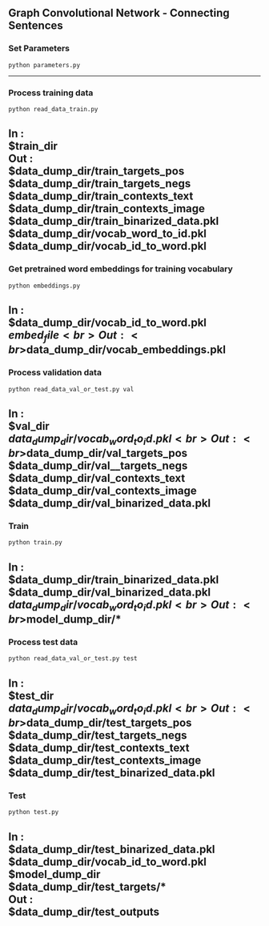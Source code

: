 ## Graph Convolutional Network - Connecting Sentences

### Set Parameters
```
python parameters.py
```
-----------------------------------------------


### Process training data
```
python read_data_train.py
```
In : <br>  $train_dir <br>
Out : <br> $data_dump_dir/train_targets_pos <br>
	  $data_dump_dir/train_targets_negs <br>
	  $data_dump_dir/train_contexts_text <br>
	  $data_dump_dir/train_contexts_image <br>
	  $data_dump_dir/train_binarized_data.pkl <br>
	  $data_dump_dir/vocab_word_to_id.pkl <br>
	  $data_dump_dir/vocab_id_to_word.pkl <br>
-----------------------------------------------


### Get pretrained word embeddings for training vocabulary 
```
python embeddings.py
```
In : <br>$data_dump_dir/vocab_id_to_word.pkl <br>
	 $embed_file <br>
Out : <br>$data_dump_dir/vocab_embeddings.pkl <br>
-----------------------------------------------


### Process validation data
```
python read_data_val_or_test.py val
```
In : <br>$val_dir <br>
	 $data_dump_dir/vocab_word_to_id.pkl	 <br> 
Out :<br>$data_dump_dir/val_targets_pos <br>
	  $data_dump_dir/val__targets_negs <br>
	  $data_dump_dir/val_contexts_text <br>
	  $data_dump_dir/val_contexts_image <br>
	  $data_dump_dir/val_binarized_data.pkl <br>
-----------------------------------------------


### Train
```
python train.py
```
In : <br>$data_dump_dir/train_binarized_data.pkl <br>
	 $data_dump_dir/val_binarized_data.pkl <br>
	 $data_dump_dir/vocab_word_to_id.pkl <br>
Out : <br>$model_dump_dir/* <br>
-----------------------------------------------


### Process test data 
```
python read_data_val_or_test.py test
```
In : <br>$test_dir <br>
	 $data_dump_dir/vocab_word_to_id.pkl	 <br> 
Out : <br>$data_dump_dir/test_targets_pos <br>
	  $data_dump_dir/test_targets_negs <br>
	  $data_dump_dir/test_contexts_text <br>
	  $data_dump_dir/test_contexts_image <br>
	  $data_dump_dir/test_binarized_data.pkl <br>
-----------------------------------------------


### Test
```
python test.py
```
In : <br> $data_dump_dir/test_binarized_data.pkl <br>
	 $data_dump_dir/vocab_id_to_word.pkl <br>
	 $model_dump_dir <br>
	 $data_dump_dir/test_targets/* <br>
Out : <br> $data_dump_dir/test_outputs <br>
-----------------------------------------------
